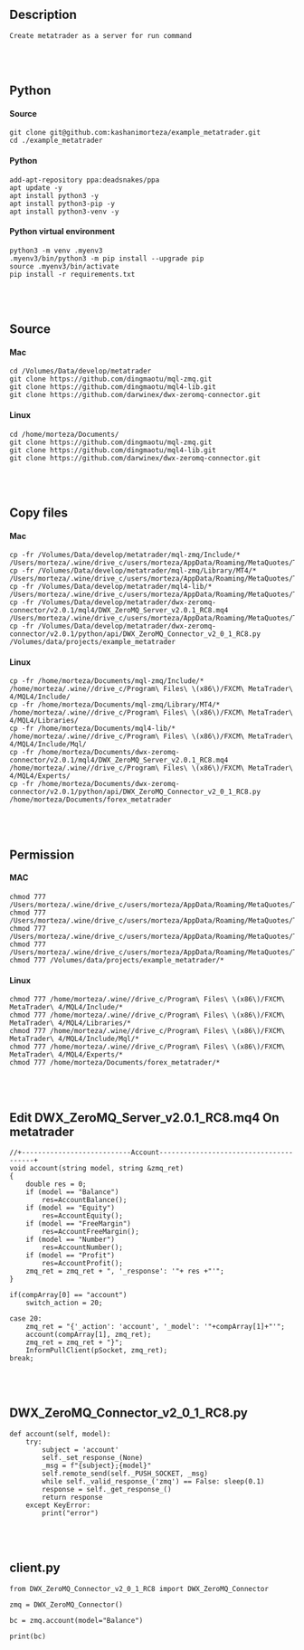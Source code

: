 <!---------------------------------------[Description]-->
## Description
    Create metatrader as a server for run command


<!---------------------------------------[Python]-->
<br><br>

## Python

#### Source
    git clone git@github.com:kashanimorteza/example_metatrader.git
    cd ./example_metatrader

#### Python
    add-apt-repository ppa:deadsnakes/ppa
	apt update -y
	apt install python3 -y
	apt install python3-pip -y
	apt install python3-venv -y

#### Python virtual environment 
	python3 -m venv .myenv3
	.myenv3/bin/python3 -m pip install --upgrade pip
	source .myenv3/bin/activate
	pip install -r requirements.txt



<!---------------------------------------[Source]-->
<br><br>

## Source

#### Mac
    cd /Volumes/Data/develop/metatrader
    git clone https://github.com/dingmaotu/mql-zmq.git
    git clone https://github.com/dingmaotu/mql4-lib.git
    git clone https://github.com/darwinex/dwx-zeromq-connector.git

#### Linux
    cd /home/morteza/Documents/
    git clone https://github.com/dingmaotu/mql-zmq.git
    git clone https://github.com/dingmaotu/mql4-lib.git
    git clone https://github.com/darwinex/dwx-zeromq-connector.git



<!---------------------------------------[Copy]-->
<br><br>

## Copy files

#### Mac
    cp -fr /Volumes/Data/develop/metatrader/mql-zmq/Include/* /Users/morteza/.wine/drive_c/users/morteza/AppData/Roaming/MetaQuotes/Terminal/4436C789DD6783682A87A8056812DF7E/MQL4/Include/
    cp -fr /Volumes/Data/develop/metatrader/mql-zmq/Library/MT4/* /Users/morteza/.wine/drive_c/users/morteza/AppData/Roaming/MetaQuotes/Terminal/4436C789DD6783682A87A8056812DF7E/MQL4/Libraries/
    cp -fr /Volumes/Data/develop/metatrader/mql4-lib/* /Users/morteza/.wine/drive_c/users/morteza/AppData/Roaming/MetaQuotes/Terminal/4436C789DD6783682A87A8056812DF7E/MQL4/Include/Mql/
    cp -fr /Volumes/Data/develop/metatrader/dwx-zeromq-connector/v2.0.1/mql4/DWX_ZeroMQ_Server_v2.0.1_RC8.mq4 /Users/morteza/.wine/drive_c/users/morteza/AppData/Roaming/MetaQuotes/Terminal/4436C789DD6783682A87A8056812DF7E/MQL4/Experts/
    cp -fr /Volumes/Data/develop/metatrader/dwx-zeromq-connector/v2.0.1/python/api/DWX_ZeroMQ_Connector_v2_0_1_RC8.py /Volumes/data/projects/example_metatrader

#### Linux
    cp -fr /home/morteza/Documents/mql-zmq/Include/* /home/morteza/.wine//drive_c/Program\ Files\ \(x86\)/FXCM\ MetaTrader\ 4/MQL4/Include/
    cp -fr /home/morteza/Documents/mql-zmq/Library/MT4/* /home/morteza/.wine//drive_c/Program\ Files\ \(x86\)/FXCM\ MetaTrader\ 4/MQL4/Libraries/
    cp -fr /home/morteza/Documents/mql4-lib/* /home/morteza/.wine//drive_c/Program\ Files\ \(x86\)/FXCM\ MetaTrader\ 4/MQL4/Include/Mql/
    cp -fr /home/morteza/Documents/dwx-zeromq-connector/v2.0.1/mql4/DWX_ZeroMQ_Server_v2.0.1_RC8.mq4 /home/morteza/.wine//drive_c/Program\ Files\ \(x86\)/FXCM\ MetaTrader\ 4/MQL4/Experts/
    cp -fr /home/morteza/Documents/dwx-zeromq-connector/v2.0.1/python/api/DWX_ZeroMQ_Connector_v2_0_1_RC8.py /home/morteza/Documents/forex_metatrader



<!---------------------------------------[Permission]-->
<br><br>

## Permission

#### MAC
    chmod 777 /Users/morteza/.wine/drive_c/users/morteza/AppData/Roaming/MetaQuotes/Terminal/4436C789DD6783682A87A8056812DF7E/MQL4/Include/*
    chmod 777 /Users/morteza/.wine/drive_c/users/morteza/AppData/Roaming/MetaQuotes/Terminal/4436C789DD6783682A87A8056812DF7E/MQL4/Libraries/*
    chmod 777 /Users/morteza/.wine/drive_c/users/morteza/AppData/Roaming/MetaQuotes/Terminal/4436C789DD6783682A87A8056812DF7E/MQL4/Include/Mql/*
    chmod 777 /Users/morteza/.wine/drive_c/users/morteza/AppData/Roaming/MetaQuotes/Terminal/4436C789DD6783682A87A8056812DF7E/MQL4/Experts/*
    chmod 777 /Volumes/data/projects/example_metatrader/*

#### Linux
    chmod 777 /home/morteza/.wine//drive_c/Program\ Files\ \(x86\)/FXCM\ MetaTrader\ 4/MQL4/Include/*
    chmod 777 /home/morteza/.wine//drive_c/Program\ Files\ \(x86\)/FXCM\ MetaTrader\ 4/MQL4/Libraries/*
    chmod 777 /home/morteza/.wine//drive_c/Program\ Files\ \(x86\)/FXCM\ MetaTrader\ 4/MQL4/Include/Mql/*
    chmod 777 /home/morteza/.wine//drive_c/Program\ Files\ \(x86\)/FXCM\ MetaTrader\ 4/MQL4/Experts/*
    chmod 777 /home/morteza/Documents/forex_metatrader/*



<!---------------------------------------[Copy]-->
<br><br>

## Edit DWX_ZeroMQ_Server_v2.0.1_RC8.mq4 On metatrader

    //+---------------------------Account---------------------------------------+
    void account(string model, string &zmq_ret)
    {   
        double res = 0;
        if (model == "Balance")
            res=AccountBalance();
        if (model == "Equity")
            res=AccountEquity();
        if (model == "FreeMargin") 
            res=AccountFreeMargin();
        if (model == "Number") 
            res=AccountNumber();
        if (model == "Profit") 
            res=AccountProfit();
        zmq_ret = zmq_ret + ", '_response': '"+ res +"'";
    }

    if(compArray[0] == "account")
        switch_action = 20;

    case 20:
        zmq_ret = "{'_action': 'account', '_model': '"+compArray[1]+"'";
        account(compArray[1], zmq_ret);
        zmq_ret = zmq_ret + "}";
        InformPullClient(pSocket, zmq_ret);
    break;


<!---------------------------------------[DWX_ZeroMQ_Connector_v2_0_1_RC8.py]-->
<br><br>

## DWX_ZeroMQ_Connector_v2_0_1_RC8.py

    def account(self, model):
        try:
            subject = 'account'
            self._set_response_(None)                    
            _msg = f"{subject};{model}"
            self.remote_send(self._PUSH_SOCKET, _msg)                      
            while self._valid_response_('zmq') == False: sleep(0.1)
            response = self._get_response_()
            return response
        except KeyError:
            print("error")



<!---------------------------------------[client]-->
<br><br>

## client.py

    from DWX_ZeroMQ_Connector_v2_0_1_RC8 import DWX_ZeroMQ_Connector

    zmq = DWX_ZeroMQ_Connector()

    bc = zmq.account(model="Balance")

    print(bc)
